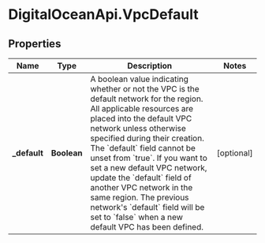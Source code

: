 # DigitalOceanApi.VpcDefault

## Properties
Name | Type | Description | Notes
------------ | ------------- | ------------- | -------------
**_default** | **Boolean** | A boolean value indicating whether or not the VPC is the default network for the region. All applicable resources are placed into the default VPC network unless otherwise specified during their creation. The &#x60;default&#x60; field cannot be unset from &#x60;true&#x60;. If you want to set a new default VPC network, update the &#x60;default&#x60; field of another VPC network in the same region. The previous network&#x27;s &#x60;default&#x60; field will be set to &#x60;false&#x60; when a new default VPC has been defined. | [optional] 
